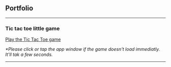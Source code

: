 ## Portfolio

---

### Tic tac toe little game

[Play the Tic Tac Toe game](/games/build/web/index.html)

_*Please click or tap the app window if the game doesn't load immediatly. It'll tak a few seconds._

---
